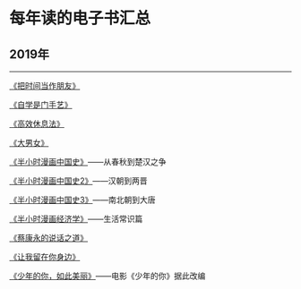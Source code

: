 # 每年读的电子书汇总
## 2019年
---
[《把时间当作朋友》](https://github.com/IammyselfBOOKS/Time_as_a_friend)

[《自学是门手艺》](https://github.com/IammyselfBOOKS/The-craft-of-selfteaching)

[《高效休息法》](https://github.com/IammyselfBOOKS/Effective_rest)

[《大男女》](https://github.com/IammyselfBOOKS/Great_man_and_woman)

[《半小时漫画中国史》](https://github.com/IammyselfBOOKS/Half_hour_comic_book_-chinese_history)——从春秋到楚汉之争

[《半小时漫画中国史2》](https://github.com/IammyselfBOOKS/Half_hour_comic_book_-chinese_history_2)——汉朝到两晋

[《半小时漫画中国史3》](https://github.com/IammyselfBOOKS/Half_hour_comic_book_-chinese_history_3)——南北朝到大唐

[《半小时漫画经济学》](https://github.com/IammyselfBOOKS/Half_hour_comic_book_economics)——生活常识篇

[《蔡康永的说话之道》](https://github.com/IammyselfBOOKS/CAI_kangyong_way_of_speaking)

[《让我留在你身边》](https://github.com/IammyselfBOOKS/Let_me_stay_with_you)

[《少年的你，如此美丽》](https://github.com/IammyselfBOOKS/Young_you_so_beautiful)——电影《少年的你》据此改编
